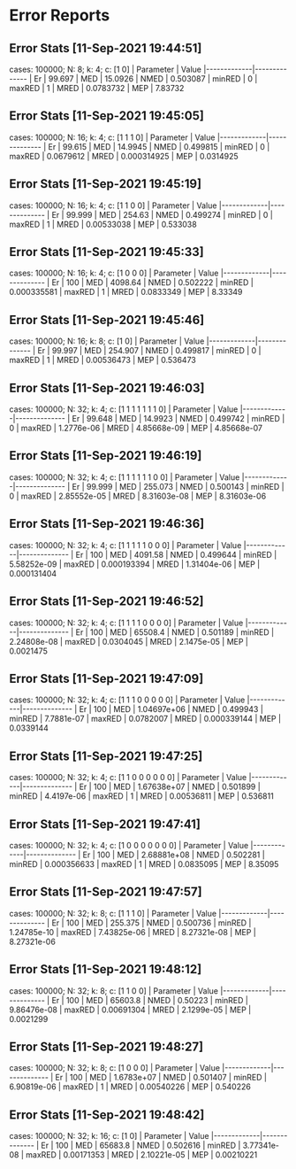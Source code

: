 # Error Reports

## Error Stats [11-Sep-2021 19:44:51] 
cases: 100000; N: 8; k: 4; c: [1 0]
| Parameter   | Value
|-------------|--------------
| Er          | 99.697 
| MED         | 15.0926 
| NMED        | 0.503087 
| minRED      | 0 
| maxRED      | 1 
| MRED        | 0.0783732 
| MEP         | 7.83732 

## Error Stats [11-Sep-2021 19:45:05] 
cases: 100000; N: 16; k: 4; c: [1 1 1 0]
| Parameter   | Value
|-------------|--------------
| Er          | 99.615 
| MED         | 14.9945 
| NMED        | 0.499815 
| minRED      | 0 
| maxRED      | 0.0679612 
| MRED        | 0.000314925 
| MEP         | 0.0314925 

## Error Stats [11-Sep-2021 19:45:19] 
cases: 100000; N: 16; k: 4; c: [1 1 0 0]
| Parameter   | Value
|-------------|--------------
| Er          | 99.999 
| MED         | 254.63 
| NMED        | 0.499274 
| minRED      | 0 
| maxRED      | 1 
| MRED        | 0.00533038 
| MEP         | 0.533038 

## Error Stats [11-Sep-2021 19:45:33] 
cases: 100000; N: 16; k: 4; c: [1 0 0 0]
| Parameter   | Value
|-------------|--------------
| Er          | 100 
| MED         | 4098.64 
| NMED        | 0.502222 
| minRED      | 0.000335581 
| maxRED      | 1 
| MRED        | 0.0833349 
| MEP         | 8.33349 

## Error Stats [11-Sep-2021 19:45:46] 
cases: 100000; N: 16; k: 8; c: [1 0]
| Parameter   | Value
|-------------|--------------
| Er          | 99.997 
| MED         | 254.907 
| NMED        | 0.499817 
| minRED      | 0 
| maxRED      | 1 
| MRED        | 0.00536473 
| MEP         | 0.536473 

## Error Stats [11-Sep-2021 19:46:03] 
cases: 100000; N: 32; k: 4; c: [1 1 1 1 1 1 1 0]
| Parameter   | Value
|-------------|--------------
| Er          | 99.648 
| MED         | 14.9923 
| NMED        | 0.499742 
| minRED      | 0 
| maxRED      | 1.2776e-06 
| MRED        | 4.85668e-09 
| MEP         | 4.85668e-07 

## Error Stats [11-Sep-2021 19:46:19] 
cases: 100000; N: 32; k: 4; c: [1 1 1 1 1 1 0 0]
| Parameter   | Value
|-------------|--------------
| Er          | 99.999 
| MED         | 255.073 
| NMED        | 0.500143 
| minRED      | 0 
| maxRED      | 2.85552e-05 
| MRED        | 8.31603e-08 
| MEP         | 8.31603e-06 

## Error Stats [11-Sep-2021 19:46:36] 
cases: 100000; N: 32; k: 4; c: [1 1 1 1 1 0 0 0]
| Parameter   | Value
|-------------|--------------
| Er          | 100 
| MED         | 4091.58 
| NMED        | 0.499644 
| minRED      | 5.58252e-09 
| maxRED      | 0.000193394 
| MRED        | 1.31404e-06 
| MEP         | 0.000131404 

## Error Stats [11-Sep-2021 19:46:52] 
cases: 100000; N: 32; k: 4; c: [1 1 1 1 0 0 0 0]
| Parameter   | Value
|-------------|--------------
| Er          | 100 
| MED         | 65508.4 
| NMED        | 0.501189 
| minRED      | 2.24808e-08 
| maxRED      | 0.0304045 
| MRED        | 2.1475e-05 
| MEP         | 0.0021475 

## Error Stats [11-Sep-2021 19:47:09] 
cases: 100000; N: 32; k: 4; c: [1 1 1 0 0 0 0 0]
| Parameter   | Value
|-------------|--------------
| Er          | 100 
| MED         | 1.04697e+06 
| NMED        | 0.499943 
| minRED      | 7.7881e-07 
| maxRED      | 0.0782007 
| MRED        | 0.000339144 
| MEP         | 0.0339144 

## Error Stats [11-Sep-2021 19:47:25] 
cases: 100000; N: 32; k: 4; c: [1 1 0 0 0 0 0 0]
| Parameter   | Value
|-------------|--------------
| Er          | 100 
| MED         | 1.67638e+07 
| NMED        | 0.501899 
| minRED      | 4.4197e-06 
| maxRED      | 1 
| MRED        | 0.00536811 
| MEP         | 0.536811 

## Error Stats [11-Sep-2021 19:47:41] 
cases: 100000; N: 32; k: 4; c: [1 0 0 0 0 0 0 0]
| Parameter   | Value
|-------------|--------------
| Er          | 100 
| MED         | 2.68881e+08 
| NMED        | 0.502281 
| minRED      | 0.000356633 
| maxRED      | 1 
| MRED        | 0.0835095 
| MEP         | 8.35095 

## Error Stats [11-Sep-2021 19:47:57] 
cases: 100000; N: 32; k: 8; c: [1 1 1 0]
| Parameter   | Value
|-------------|--------------
| Er          | 100 
| MED         | 255.375 
| NMED        | 0.500736 
| minRED      | 1.24785e-10 
| maxRED      | 7.43825e-06 
| MRED        | 8.27321e-08 
| MEP         | 8.27321e-06 

## Error Stats [11-Sep-2021 19:48:12] 
cases: 100000; N: 32; k: 8; c: [1 1 0 0]
| Parameter   | Value
|-------------|--------------
| Er          | 100 
| MED         | 65603.8 
| NMED        | 0.50223 
| minRED      | 9.86476e-08 
| maxRED      | 0.00691304 
| MRED        | 2.1299e-05 
| MEP         | 0.0021299 

## Error Stats [11-Sep-2021 19:48:27] 
cases: 100000; N: 32; k: 8; c: [1 0 0 0]
| Parameter   | Value
|-------------|--------------
| Er          | 100 
| MED         | 1.6783e+07 
| NMED        | 0.501407 
| minRED      | 6.90819e-06 
| maxRED      | 1 
| MRED        | 0.00540226 
| MEP         | 0.540226 

## Error Stats [11-Sep-2021 19:48:42] 
cases: 100000; N: 32; k: 16; c: [1 0]
| Parameter   | Value
|-------------|--------------
| Er          | 100 
| MED         | 65683.8 
| NMED        | 0.502616 
| minRED      | 3.77341e-08 
| maxRED      | 0.00171353 
| MRED        | 2.10221e-05 
| MEP         | 0.00210221 
